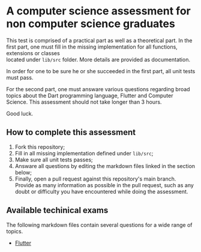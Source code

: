 # A computer science assessment for non computer science graduates

This test is comprised of a practical part as well as a theoretical part. In the first part,
one must fill in the missing implementation for all functions, extensions or classes  
located under `lib/src` folder. More details are provided as documentation.

In order for one to be sure he or she succeeded in the first part, all unit tests must pass.

For the second part, one must answare various questions regarding broad topics about the Dart programming language, Flutter and Computer Science. This assessment should not take longer than 3 hours.

Good luck.

## How to complete this assessment

1. Fork this repository;
2. Fill in all missing implementation defined under `lib/src`;
3. Make sure all unit tests passes;
4. Answare all questions by editing the markdown files linked in the section below;
5. Finally, open a pull request against this repository's main branch. Provide as many information as possible in the pull request, such as any doubt or difficulty you have encountered while doing the assessment.

## Available techinical exams

The following markdown files contain several questions for a wide range of topics.

* [Flutter](https://github.com/BrunoGiacoboPinto/challange/blob/main/exam/flutter.md)
  